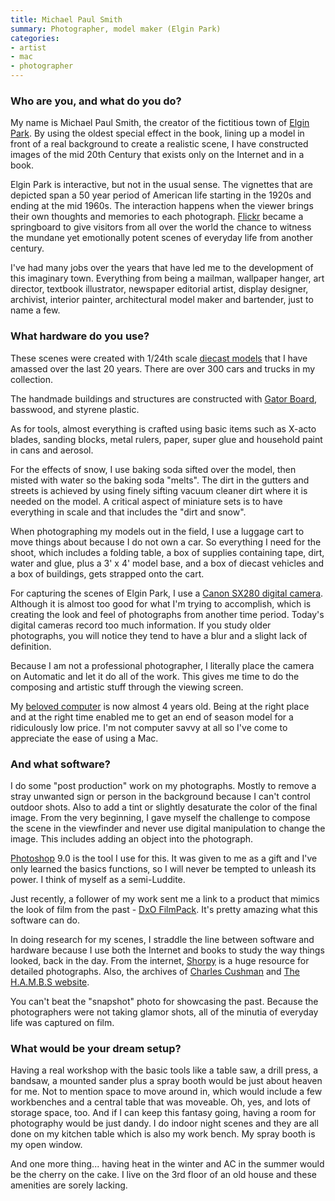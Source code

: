 ```yaml
---
title: Michael Paul Smith
summary: Photographer, model maker (Elgin Park)
categories:
- artist
- mac
- photographer
---
```


### Who are you, and what do you do?

My name is Michael Paul Smith, the creator of the fictitious town of [Elgin Park](http://www.visitelginpark.com/ "The Elgin Park website."). By using the oldest special effect in the book, lining up a model in front of a real background to create a realistic scene, I have constructed images of the mid 20th Century that exists only on the Internet and in a book.

Elgin Park is interactive, but not in the usual sense. The vignettes that are depicted span a 50 year period of American life starting in the 1920s and ending at the mid 1960s. The interaction happens when the viewer brings their own thoughts and memories to each photograph. [Flickr](http://www.flickr.com/photos/24796741@N05/ "Michael's Flickr account.") became a springboard to give visitors from all over the world the chance to witness the mundane yet emotionally potent scenes of everyday life from another century.

I've had many jobs over the years that have led me to the development of this imaginary town. Everything from being a mailman, wallpaper hanger, art director, textbook illustrator, newspaper editorial artist, display designer, archivist, interior painter, architectural model maker and bartender, just to name a few.

### What hardware do you use?

These scenes were created with 1/24th scale [diecast models](http://en.wikipedia.org/wiki/Die-cast_toy "The Wikipedia entry for die-cast toys.") that I have amassed over the last 20 years. There are over 300 cars and trucks in my collection.

The handmade buildings and structures are constructed with [Gator Board][gator-board], basswood, and styrene plastic.

As for tools, almost everything is crafted using basic items such as X-acto blades, sanding blocks, metal rulers, paper, super glue and household paint in cans and aerosol.

For the effects of snow, I use baking soda sifted over the model, then misted with water so the baking soda "melts". The dirt in the gutters and streets is achieved by using finely sifting vacuum cleaner dirt where it is needed on the model. A critical aspect of miniature sets is to have everything in scale and that includes the "dirt and snow".

When photographing my models out in the field, I use a luggage cart to move things about because I do not own a car. So everything I need for the shoot, which includes a folding table, a box of supplies containing tape, dirt, water and glue, plus a 3' x 4' model base, and a box of diecast vehicles and a box of buildings, gets strapped onto the cart.

For capturing the scenes of Elgin Park, I use a [Canon SX280 digital camera][powershot-sx280-hs]. Although it is almost too good for what I'm trying to accomplish, which is creating the look and feel of photographs from another time period. Today's digital cameras record too much information. If you study older photographs, you will notice they tend to have a blur and a slight lack of definition.

Because I am not a professional photographer, I literally place the camera on Automatic and let it do all of the work. This gives me time to do the composing and artistic stuff through the viewing screen.

My [beloved computer][imac] is now almost 4 years old. Being at the right place and at the right time enabled me to get an end of season model for a ridiculously low price. I'm not computer savvy at all so I've come to appreciate the ease of using a Mac.

### And what software?

I do some "post production" work on my photographs. Mostly to remove a stray unwanted sign or person in the background because I can't control outdoor shots. Also to add a tint or slightly desaturate the color of the final image. From the very beginning, I gave myself the challenge to compose the scene in the viewfinder and never use digital manipulation to change the image. This includes adding an object into the photograph.

[Photoshop][] 9.0 is the tool I use for this. It was given to me as a gift and I've only learned the basics functions, so I will never be tempted to unleash its power. I think of myself as a semi-Luddite.

Just recently, a follower of my work sent me a link to a product that mimics the look of film from the past - [DxO FilmPack][filmpack]. It's pretty amazing what this software can do.

In doing research for my scenes, I straddle the line between software and hardware because I use both the Internet and books to study the way things looked, back in the day. From the internet, [Shorpy](http://www.junipergallery.com/vintage_car_photos "A gallery of old car photos.") is a huge resource for detailed photographs. Also, the archives of [Charles Cushman](http://webapp1.dlib.indiana.edu/cushman/ "Photos by Charles Cushman hosted by Indiana University.") and [The H.A.M.B.S website](http://www.jalopyjournal.com/forum/showthread.php?t=428585 "A forum thread of vintage photos.").

You can't beat the "snapshot" photo for showcasing the past. Because the photographers were not taking glamor shots, all of the minutia of everyday life was captured on film.

### What would be your dream setup?

Having a real workshop with the basic tools like a table saw, a drill press, a bandsaw, a mounted sander plus a spray booth would be just about heaven for me. Not to mention space to move around in, which would include a few workbenches and a central table that was moveable. Oh, yes, and lots of storage space, too. And if I can keep this fantasy going, having a room for photography would be just dandy. I do indoor night scenes and they are all done on my kitchen table which is also my work bench. My spray booth is my open window.

And one more thing... having heat in the winter and AC in the summer would be the cherry on the cake. I live on the 3rd floor of an old house and these amenities are sorely lacking.

[imac]: https://www.apple.com/imac/ "An all-in-one computer."
[gator-board]: http://www.artsupply.com/foamcore/gatorboard.htm "A rigid board."
[powershot-sx280-hs]: https://www.usa.canon.com/cusa/consumer/products/cameras/digital_cameras/powershot_sx280_hs "A 12.1 megapixel digital camera."
[filmpack]: http://www.dxo.com/us/photography/photo-software/dxo-filmpack "A bundle of photo filter plugins."
[photoshop]: https://www.adobe.com/products/photoshop.html "A bitmap image editor."
